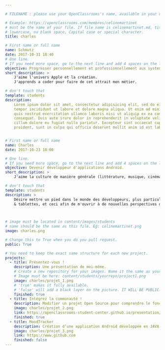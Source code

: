 ```yaml
---

# FILENAME : please use your OpenClassrooms's name, available in your url.

# Example: https://openclassrooms.com/membres/celinemartinet
# must be the name of your file. If file name is celinemartinet.md, title is celinemartinet.
# lowercase, no blank space, Capital case or special character.
title: charles

# First name or full name
name: Schmutz
date: 2017-10-31 18:40
# One line.
# If you need more space, go to the next line and add 4 spaces on the left, as in 'description'.
objective: Progresser personnellement et professionnellement aux systemes Apple.
short_description: >
    J'aime l'univers Apple et la création.
    J'apprends a coder pour faire de cet attrait mon métier.

# don't touch that
template: students
description:
    Lorem ipsum dolor sit amet, consectetur adipisicing elit, sed do eiusmod
    tempor incididunt ut labore et dolore magna aliqua. Ut enim ad minim veniam,
    quis nostrud exercitation ullamco laboris nisi ut aliquip ex ea commodo
    consequat. Duis aute irure dolor in reprehenderit in voluptate velit esse
    cillum dolore eu fugiat nulla pariatur. Excepteur sint occaecat cupidatat non
    proident, sunt in culpa qui officia deserunt mollit anim id est laborum.


# First name or full name
name: Charles
date: 2017-10-23 18:00

# One line.
# If you need more space, go to the next line and add 4 spaces on the left, as in 'description'.
objective: Devenir développeur d'applications Android.
short_description: >
    J'aime la culture de manière générale (littérature, musique, cinéma ...), ainsi qu'apprendre.

# don't touch that
template: students
description: >
    Désire mettre un pied dans le monde des développeurs, plus particulièrement dans l'univers Android pour smartphones 
    & tablettes, et ceci afin de m'ouvrir à de nouvelles perspectives d'avenir.
    


# image must be located in content/images/students
# name should be the same as this file. Eg: celinemartinet.png
image: charles.png

# Change this to True when you do you pull request.
public: True

# You need to keep the exact same structure for each new project.
projects:
  - title: Présentez-vous !
    description: Une présentation de moi-même.
    # Create a new repository for your images. Name it the same as your nickname and profile picture.
    # Image must be here: content/students/yourrepo/project1.png
    image: charles/projet_1.png
    # 'true' makes it fully available.
    # 'false' will add a black layer on the picture. IT WILL BE PUBLIC!
    finished: true
  - title: Intégrez la communauté !
    description: Modifier un projet Open Source pour comprendre le fonctionnement de Git, de Github et des pull requests. 
    image: charles/projet_2.png
    link: https://openclassrooms-student-center.github.io/presentation/students/charles.html
    finished: true
  - title: MoodTracker
    description: Création d’une application Android développée en JAVA.
    image: charles/projet_3.png
    link: https://www.github.com
    finished: false
---
```

